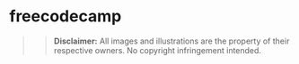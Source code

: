 # freecodecamp

> > **Disclaimer:** All images and illustrations are the property of their respective owners. No copyright infringement intended.

